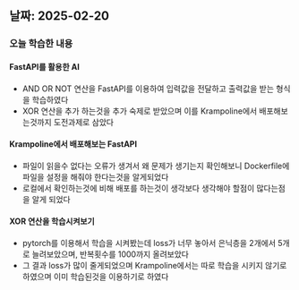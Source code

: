 ## 날짜: 2025-02-20

### 오늘 학습한 내용
#### FastAPI를 활용한 AI
- AND OR NOT 연산을 FastAPI를 이용하여 입력값을 전달하고 출력값을 받는 형식을 학습하였다
- XOR 연산을 추가 하는것을 추가 숙제로 받았으며 이를 Krampoline에서 배포해보는것까지 도전과제로 삼았다

#### Krampoline에서 배포해보는 FastAPI
- 파일이 읽을수 없다는 오류가 생겨서 왜 문제가 생기는지 확인해보니 Dockerfile에 파일을 설정을 해줘야 한다는것을 알게되었다
- 로컬에서 확인하는것에 비해 배포를 하는것이 생각보다 생각해야 할점이 많다는점을 알게 되었다

#### XOR 연산을 학습시켜보기
- pytorch를 이용해서 학습을 시켜봤는데 loss가 너무 놓아서 은닉층을 2개에서 5개로 늘려보았으며, 반복횟수를 1000까지 올려보았다
- 그 결과 loss가 많이 줄게되었으며 Krampoline에서는 따로 학습을 시키지 않기로 하였으며 이미 학습된것을 이용하기로 하였다
